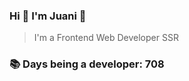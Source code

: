 ### Hi 👋 I&#39;m Juani 🦁

> I&#39;m a Frontend Web Developer SSR

### 📚 Days being a developer: 708
